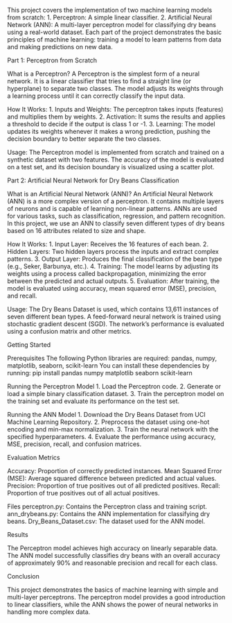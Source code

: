 This project covers the implementation of two machine learning models from scratch: 1. Perceptron: A simple linear classifier. 2. Artificial Neural Network (ANN): A multi-layer perceptron model for classifying dry beans using a real-world dataset. Each part of the project demonstrates the basic principles of machine learning: training a model to learn patterns from data and making predictions on new data.

Part 1: Perceptron from Scratch

What is a Perceptron? A Perceptron is the simplest form of a neural network. It is a linear classifier that tries to find a straight line (or hyperplane) to separate two classes. The model adjusts its weights through a learning process until it can correctly classify the input data.

How It Works: 1. Inputs and Weights: The perceptron takes inputs (features) and multiplies them by weights. 2. Activation: It sums the results and applies a threshold to decide if the output is class 1 or -1. 3. Learning: The model updates its weights whenever it makes a wrong prediction, pushing the decision boundary to better separate the two classes.

Usage: The Perceptron model is implemented from scratch and trained on a synthetic dataset with two features. The accuracy of the model is evaluated on a test set, and its decision boundary is visualized using a scatter plot.

Part 2: Artificial Neural Network for Dry Beans Classification

What is an Artificial Neural Network (ANN)? An Artificial Neural Network (ANN) is a more complex version of a perceptron. It contains multiple layers of neurons and is capable of learning non-linear patterns. ANNs are used for various tasks, such as classification, regression, and pattern recognition. In this project, we use an ANN to classify seven different types of dry beans based on 16 attributes related to size and shape.

How It Works: 1. Input Layer: Receives the 16 features of each bean. 2. Hidden Layers: Two hidden layers process the inputs and extract complex patterns. 3. Output Layer: Produces the final classification of the bean type (e.g., Seker, Barbunya, etc.). 4. Training: The model learns by adjusting its weights using a process called backpropagation, minimizing the error between the predicted and actual outputs. 5. Evaluation: After training, the model is evaluated using accuracy, mean squared error (MSE), precision, and recall.

Usage: The Dry Beans Dataset is used, which contains 13,611 instances of seven different bean types. A feed-forward neural network is trained using stochastic gradient descent (SGD). The network’s performance is evaluated using a confusion matrix and other metrics.

Getting Started

Prerequisites The following Python libraries are required: pandas, numpy, matplotlib, seaborn, scikit-learn You can install these dependencies by running: pip install pandas numpy matplotlib seaborn scikit-learn

Running the Perceptron Model 1. Load the Perceptron code. 2. Generate or load a simple binary classification dataset. 3. Train the perceptron model on the training set and evaluate its performance on the test set.

Running the ANN Model 1. Download the Dry Beans Dataset from UCI Machine Learning Repository. 2. Preprocess the dataset using one-hot encoding and min-max normalization. 3. Train the neural network with the specified hyperparameters. 4. Evaluate the performance using accuracy, MSE, precision, recall, and confusion matrices.

Evaluation Metrics

Accuracy: Proportion of correctly predicted instances. Mean Squared Error (MSE): Average squared difference between predicted and actual values. Precision: Proportion of true positives out of all predicted positives. Recall: Proportion of true positives out of all actual positives.

Files perceptron.py: Contains the Perceptron class and training script. ann_drybeans.py: Contains the ANN implementation for classifying dry beans. Dry_Beans_Dataset.csv: The dataset used for the ANN model.

Results

The Perceptron model achieves high accuracy on linearly separable data. The ANN model successfully classifies dry beans with an overall accuracy of approximately 90% and reasonable precision and recall for each class.

Conclusion

This project demonstrates the basics of machine learning with simple and multi-layer perceptrons. The perceptron model provides a good introduction to linear classifiers, while the ANN shows the power of neural networks in handling more complex data.
